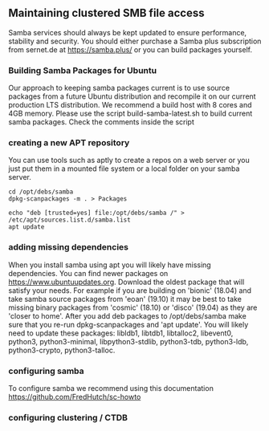 ## Maintaining clustered SMB file access

Samba services should always be kept updated to ensure performance, stability and security. 
You should either purchase a Samba plus subscription from sernet.de at https://samba.plus/
or you can build packages yourself. 


### Building Samba Packages for Ubuntu 

Our approach to keeping samba packages current is to use source packages from a future Ubuntu 
distribution and recompile it on our current production LTS distribution. We recommend a build 
host with 8 cores and 4GB memory. Please use the script build-samba-latest.sh to build current 
samba packages. Check the comments inside the script
 

### creating a new APT repository 

You can use tools such as aptly to create a repos on a web server or you just put them in a 
mounted file system or a local folder on your samba server. 


    cd /opt/debs/samba
    dpkg-scanpackages -m . > Packages

    echo "deb [trusted=yes] file:/opt/debs/samba /" > /etc/apt/sources.list.d/samba.list
    apt update

### adding missing dependencies

When you install samba using apt you will likely have missing dependencies. You can find newer 
packages on https://www.ubuntuupdates.org. Download the oldest package that will satisfy 
your needs. For example if you are building on 'bionic' (18.04) and take samba source packages 
from 'eoan' (19.10) it may be best to take missing binary packages from 'cosmic' (18.10) or 
'disco' (19.04) as they are 'closer to home'. After you add deb packages to /opt/debs/samba 
make sure that you re-run dpkg-scanpackages and 'apt update'. 
You will likely need to update these packages: libldb1, libtdb1, libtalloc2, libevent0, python3, 
python3-minimal, libpython3-stdlib, python3-tdb, python3-ldb, python3-crypto, python3-talloc. 

### configuring samba

To configure samba we recommend using this documentation https://github.com/FredHutch/sc-howto

### configuring clustering / CTDB






